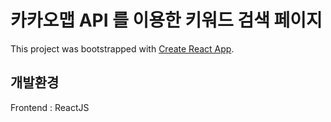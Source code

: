 # 카카오맵 API 를 이용한 키워드 검색 페이지

This project was bootstrapped with [Create React App](https://github.com/facebook/create-react-app).

## 개발환경

Frontend : ReactJS

